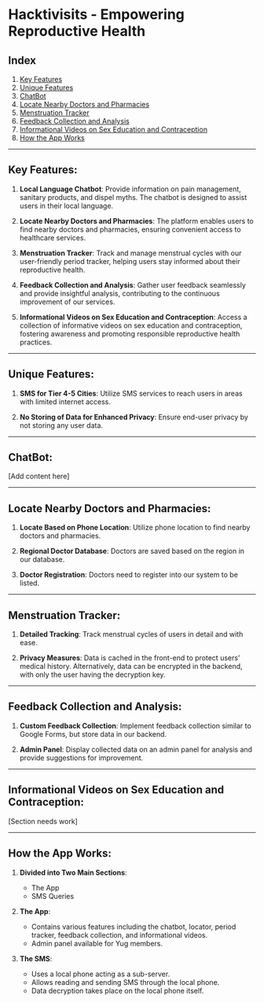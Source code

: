 # Hacktivisits - Empowering Reproductive Health

## Index
1. [Key Features](#key-features)
2. [Unique Features](#unique-features)
3. [ChatBot](#chatbot)
4. [Locate Nearby Doctors and Pharmacies](#locate-nearby-doctors-and-pharmacies)
5. [Menstruation Tracker](#menstruation-tracker)
6. [Feedback Collection and Analysis](#feedback-collection-and-analysis)
7. [Informational Videos on Sex Education and Contraception](#informational-videos-on-sex-education-and-contraception)
8. [How the App Works](#how-the-app-works)

---

## Key Features:

1. **Local Language Chatbot**: Provide information on pain management, sanitary products, and dispel myths. The chatbot is designed to assist users in their local language.

2. **Locate Nearby Doctors and Pharmacies**: The platform enables users to find nearby doctors and pharmacies, ensuring convenient access to healthcare services.

3. **Menstruation Tracker**: Track and manage menstrual cycles with our user-friendly period tracker, helping users stay informed about their reproductive health.

4. **Feedback Collection and Analysis**: Gather user feedback seamlessly and provide insightful analysis, contributing to the continuous improvement of our services.

5. **Informational Videos on Sex Education and Contraception**: Access a collection of informative videos on sex education and contraception, fostering awareness and promoting responsible reproductive health practices.

---

## Unique Features:

1. **SMS for Tier 4-5 Cities**: Utilize SMS services to reach users in areas with limited internet access.

2. **No Storing of Data for Enhanced Privacy**: Ensure end-user privacy by not storing any user data.

---

## ChatBot:

[Add content here]

---

## Locate Nearby Doctors and Pharmacies:

1. **Locate Based on Phone Location**: Utilize phone location to find nearby doctors and pharmacies.

2. **Regional Doctor Database**: Doctors are saved based on the region in our database.

3. **Doctor Registration**: Doctors need to register into our system to be listed.

---

## Menstruation Tracker:

1. **Detailed Tracking**: Track menstrual cycles of users in detail and with ease.

2. **Privacy Measures**: Data is cached in the front-end to protect users' medical history. Alternatively, data can be encrypted in the backend, with only the user having the decryption key.

---

## Feedback Collection and Analysis:

1. **Custom Feedback Collection**: Implement feedback collection similar to Google Forms, but store data in our backend.

2. **Admin Panel**: Display collected data on an admin panel for analysis and provide suggestions for improvement.

---

## Informational Videos on Sex Education and Contraception:

[Section needs work]

---

## How the App Works:

1. **Divided into Two Main Sections**:
   - The App
   - SMS Queries

2. **The App**:
   - Contains various features including the chatbot, locator, period tracker, feedback collection, and informational videos.
   - Admin panel available for Yug members.

3. **The SMS**:
   - Uses a local phone acting as a sub-server.
   - Allows reading and sending SMS through the local phone.
   - Data decryption takes place on the local phone itself.

